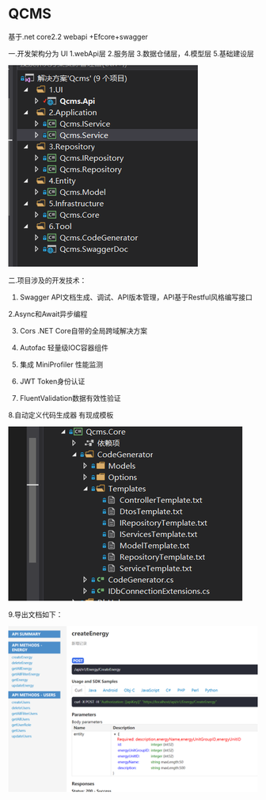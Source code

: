 # QCMS
 基于.net core2.2 webapi +Efcore+swagger 
 
一.开发架构分为 UI 1.webApi层  2.服务层 3.数据仓储层，4.模型层 5.基础建设层 

<img src="https://github.com/nodbrag/QCMS/blob/master/Doc/readmeimg/project.png">

二.项目涉及的开发技术：
 
 1. Swagger API文档生成、调试、API版本管理，API基于Restful风格编写接口
  
 2.Async和Await异步编程

 3. Cors .NET Core自带的全局跨域解决方案

 4. Autofac 轻量级IOC容器组件

 5. 集成 MiniProfiler 性能监测 
  
 6. JWT Token身份认证
 
 7. FluentValidation数据有效性验证
 
 8.自动定义代码生成器 有现成模板 
 
 <img src="https://github.com/nodbrag/QCMS/blob/master/Doc/readmeimg/codetemplate.png">
 
 9.导出文档如下：
 
 <img src="https://github.com/nodbrag/QCMS/blob/master/Doc/readmeimg/apidoc.png">
